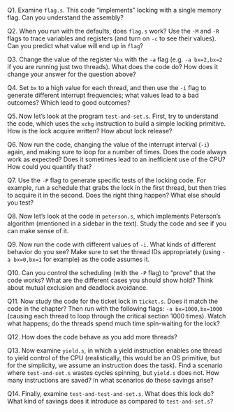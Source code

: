Q1. Examine `flag.s`. This code “implements” locking with a single memory flag. Can you understand the assembly?

Q2. When you run with the defaults, does `flag.s` work? Use the `-M` and `-R` flags to trace variables and registers (and turn on `-c` to see their values). Can you predict what value will end up in `flag`?

Q3. Change the value of the register `%bx` with the `-a` flag (e.g. `-a bx=2,bx=2` if you are running just two threads). What does the code do? How does it change your answer for the question above?

Q4. Set `bx` to a high value for each thread, and then use the `-i` flag to generate different interrupt frequencies; what values lead to a bad outcomes? Which lead to good outcomes?

Q5. Now let’s look at the program `test-and-set.s`. First, try to understand the code, which uses the `xchg` instruction to build a simple locking primitive. How is the lock acquire written? How about lock release?

Q6. Now run the code, changing the value of the interrupt interval (`-i`) again, and making sure to loop for a number of times. Does the code always work as expected? Does it sometimes lead to an inefficient use of the CPU? How could you quantify that?

Q7. Use the `-P` flag to generate specific tests of the locking code. For example, run a schedule that grabs the lock in the first thread, but then tries to acquire it in the second. Does the right thing happen? What else should you test?

Q8. Now let’s look at the code in `peterson.s`, which implements Peterson’s algorithm (mentioned in a sidebar in the text). Study the code and see if you can make sense of it.

Q9. Now run the code with different values of `-i`. What kinds of different behavior do you see? Make sure to set the thread IDs appropriately (using `-a bx=0,bx=1` for example) as the code assumes it.

Q10. Can you control the scheduling (with the `-P` flag) to “prove” that the code works? What are the different cases you should show hold? Think about mutual exclusion and deadlock avoidance.

Q11. Now study the code for the ticket lock in `ticket.s`. Does it match the code in the chapter? Then run with the following flags: `-a bx=1000,bx=1000` (causing each thread to loop through the critical section 1000 times). Watch what happens; do the threads spend much time spin-waiting for the lock?

Q12. How does the code behave as you add more threads?

Q13. Now examine `yield.s`, in which a yield instruction enables one thread to yield control of the CPU (realistically, this would be an OS primitive, but for the simplicity, we assume an instruction does the task). Find a scenario where `test-and-set.s` wastes cycles spinning, but `yield.s` does not. How many instructions are saved? In what scenarios do these savings arise?

Q14. Finally, examine `test-and-test-and-set.s`. What does this lock do? What kind of savings does it introduce as compared to `test-and-set.s`?
